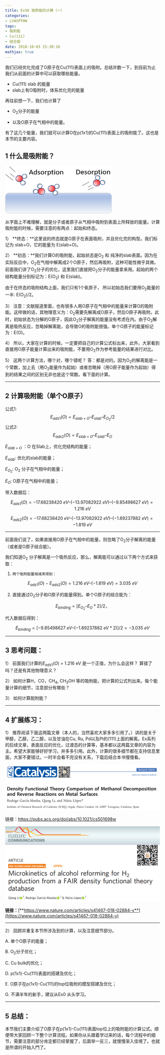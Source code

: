 ```yaml
---
title: Ex56 吸附能的计算（一）
categories: 
- LVASPTHW
tags: 
- 吸附能
- Cu(111)
- 结合能
date: 2018-10-03 15:30:16
mathjax: true
---
```




我们已经优化完成了O原子在Cu(111)表面上的吸附。总结并数一下，到目前为止我们从前面的计算中可以获取哪些能量。

* Cu(111) slab 的能量
* slab上有O吸附时，体系优化完的能量

再往前想一下，我们也计算了

* O$_2$分子的能量

*  以及O原子在气相中的能量。

 有了这几个能量，我们就可以计算O在p(1x1)的Cu(111)表面上的吸附能了。这也是本节的主要内容。



## 1 什么是吸附能？

![](ex56/ex56-1.png)

从字面上不难理解，就是分子或者原子从气相中吸附到表面上所释放的能量。计算吸附能的时候，需要注意的有两点：起始和终态。

1）  **终态：**这里说的终态就是O原子在表面吸附，并且优化完的构型。我们标记为 slab+O，它的能量为  E(slab+O)。

2）  **初态：**我们计算O的吸附能，起始状态是O$_2$ 和 纯净的slab表面。因为在实际反应中，O$_2$在气相中解离成2个O原子，然后再吸附，这种可能性微乎其微。前面我们讲了O$_2$分子的优化，这里我们直接把O$_2$分子的能量拿来用。起始的两个结构能量分别标记为：E(O$_2$) 和 E(slab)。

由于在终态的吸附结构上面，我们只有1个氧原子， 所以初始态我们要用O$_2$能量的一半:  E(O$_2$)/2。

3）  注意：文献报道里面，也有很多人用O原子在气相中的能量来计算O的吸附能。这样做的话，其物理意义为：O$_2$需要先解离成O原子，然后O原子再吸附。此时，初始状态为分解的O原子，因此O$_2$分子解离的能量没有考虑在内。由于O$_2$解离是吸热反应，忽略掉解离能，会导致O的吸附能很强。单个O原子的能量标记为：E(O)。

4）  所以，大家在计算的时候，一定要把自己的计算公式标出来，此外，大家看到直接用O原子能量计算出来的吸附能，不要用O$_2$作为参考能量的结果进行对比。

5） 这两个计算方法，哪个对，哪个错呢？ 答：都是对的。因为O$_2$的解离能是一个常数，加上去（用O$_2$能量作为起始）或者忽略掉（用O原子能量作为起始）得到的结果之间的区别无非也是这个常数。看下面的计算。

------

## 2 计算吸附能（单个O原子）



公式1: 
$$
E_{ads1}(O) = E_{slab+O} – E_{slab} – E_{O_2}/2
$$
公式2: 
$$
E_{ads2}(O) = E_{slab+O} – E_{slab} – E_{O}
$$


$E_{slab+O}$ ：O 在Slab上，优化完结构的能量；

$E_{slab}$: 优化的slab的能量；

$E_{O_2}$: O$_2$ 分子在气相中的能量；

$E_{O}$: O原子在气相中的能量；

 

带入数据后：

$$
E_{ads1}(O) =  -17.68238420~eV – (-13.97082922~eV) – (-9.85498627~eV) = 1.216~eV
$$

$$
E_{ads2}(O) =  -17.68238420~eV – (-13.97082922~eV) – (-1.89237882~eV) = -1.819~eV
$$



------

前面我们说了，如果直接用O原子在气相中的能量，则忽略了O$_2$分子解离的能量（或者是O原子结合能）。

我们知道O$_2$ 分子解离是一个吸热反应，那么，解离能可以通过以下两个方式来获取：



1)     两个吸附能量相减来得到：
$$
E_{ads1}(O) - E_{ads2}(O) = 1.216~eV – (-1.819~eV) = 3.035~eV
$$

2)    直接通过O$_2$分子和O原子的能量得到。单个O原子的结合能为：

$$
E_{binding} = [ E_{O_2} – E_O * 2] /2，
$$

代入数据后得到：

$$
E_{binding} =[ -9.85498627~eV – (-1.89237882~eV *2) ] / 2 = -3.035~eV
$$

------

## 3 思考问题：

1）  前面我们计算的$E_{ads1}(O)$ = 1.216 eV 是一个正值，为什么会这样？ 算错了吗？还是有其他物理意义？

2）  如何计算H，CO，CH$_4$, CH$_3$OH 等的吸附能，把计算的公式列出来。每个能量计算的细节，注意部分有哪些？

3） 如何计算脱附能？

------

## 4 扩展练习：

1）  推荐阅读下面这两篇文章（本人的，当然喜欢大家多多引用了。）讲的是关于甲醇，乙醇，乙二醇，以及甘油在Cu, Ru, Pd以及Pt的(111)上面的解离。Ex系列的后续文章，表面反应的优化，过渡态的计算等，基本都以这两篇文章的内容为主。希望大家能够好好学习，并多多引用。此外，计算的很多细节都在支持信息里面，大家不要错过。一时半会看不完没有关系，下载后结合本书慢慢看。

![](ex56/ex56-2.png)

链接：https://pubs.acs.org/doi/abs/10.1021/cs501698w

![](ex56/ex56-3.png)

**链接：**[**https://www.nature.com/articles/s41467-018-02884-y**](https://www.nature.com/articles/s41467-018-02884-y) 

------

2）  回顾并重复本节所涉及到的计算，以及注意细节部分。

A.      单个O原子的能量；

B.      O$_2$分子优化；

C.      Cu bulk的优化；

D.      p(1x1)-Cu(111)表面的搭建及优化；

E.       O原子在p(1x1)-Cu(111)的top位吸附的模型搭建及优化；

G.      不满半年的新手，建议从Ex0 从头学习。

------

## 5 总结：

本节我们主要介绍了O原子在p(1x1)-Cu(111)表面top位上的吸附能的计算公式。顺便带大家回顾一下整个计算流程。如果你从头跟着学过来的话，每个流程中的细节，需要注意的部分肯定都已经掌握了，后面举一反三，就慢慢渐入佳境了。也就是所谓的开始入門了。
